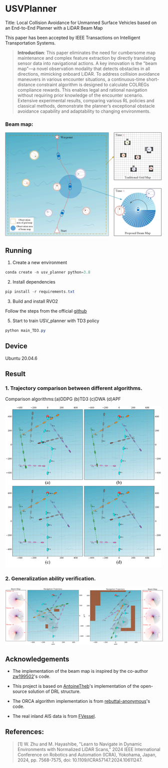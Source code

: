 # USVPlanner
Title: Local Collision Avoidance for Unmanned Surface Vehicles based on an End-to-End Planner with a LiDAR Beam Map

This paper has been accepted by IEEE Transactions on Intelligent Transportation Systems.  


>  **Introduction**: This paper eliminates the need for cumbersome map maintenance and complex feature extraction by directly translating sensor data into navigational actions. A key innovation is the "beam map"—a novel observation modality that detects obstacles in all directions, mimicking onboard LiDAR. To address collision avoidance maneuvers in various encounter situations, a continuous-time short-distance constraint algorithm is designed to calculate COLREGs compliance rewards. This enables legal and rational navigation without requiring prior knowledge of the encounter scenario. Extensive experimental results, comparing various RL policies and classical methods, demonstrate the planner’s exceptional obstacle avoidance capability and adaptability to changing environments.

### Beam map:

<img width="500" alt="beam-map" src="figure/beam-map.png" />



## Running
1. Create a new environment

```powershell
conda create -n usv_planner python=3.8
```
2. Install dependencies

```powershell
pip install -r requirements.txt
```
3. Build and install RVO2

Follow the steps from the official [github](https://github.com/rebuttal-anonymous/Python-RVO2)

5. Start to train USV_planner with TD3 policy

```powershell
python main_TD3.py
```

## Device
Ubuntu 20.04.6

## Result 

### 1. Trajectory comparison between different algorithms. 
Comparison algorithms:(a)DDPG (b)TD3 (c)DWA (d)APF  

<img width="500" alt="comparison" src="figure/comparison.png" />

### 2. Generalization ability verification.
<img width="700" alt="generalization" src="figure/generalization.png" />


## Acknowledgements
- The implementation of the beam map is inspired by the co-author [zw199502](https://github.com/zw199502/LSTM_EGO?tab=readme-ov-file#lstm_ego)'s code.

 - This project is based on [AntoineTheb](https://github.com/AntoineTheb/RNN-RL)'s implementation of the open-source solution of DRL structure.
 
 - The ORCA algorithm implementation is from [rebuttal-anonymous](https://github.com/rebuttal-anonymous/Python-RVO2)'s code.
  
 - The real inland AIS data is from [FVessel](https://github.com/gy65896/DeepSORVF).
 
 ## References:
 

> [1] W. Zhu and M. Hayashibe, "Learn to Navigate in Dynamic Environments with Normalized LiDAR Scans," 2024 IEEE International Conference on Robotics and Automation (ICRA), Yokohama, Japan, 2024, pp. 7568-7575, doi: 10.1109/ICRA57147.2024.10611247. 


